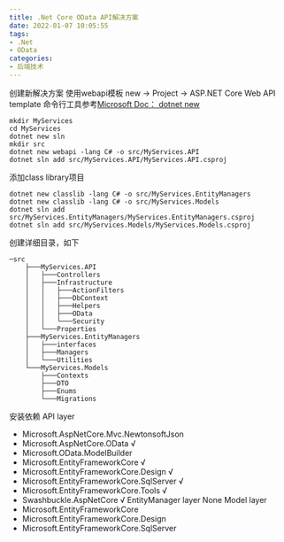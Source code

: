 ```yaml
---
title: .Net Core OData API解决方案
date: 2022-01-07 10:05:55
tags:
- .Net
- OData
categories: 
- 后端技术
---
```

创建新解决方案 使用webapi模板 new -> Project -> ASP.NET Core Web API template
命令行工具参考[Microsoft Doc： dotnet new](https://docs.microsoft.com/zh-cn/dotnet/core/tools/dotnet-new)
```
mkdir MyServices
cd MyServices
dotnet new sln
mkdir src
dotnet new webapi -lang C# -o src/MyServices.API
dotnet sln add src/MyServices.API/MyServices.API.csproj
```
添加class library项目
```
dotnet new classlib -lang C# -o src/MyServices.EntityManagers
dotnet new classlib -lang C# -o src/MyServices.Models
dotnet sln add src/MyServices.EntityManagers/MyServices.EntityManagers.csproj
dotnet sln add src/MyServices.Models/MyServices.Models.csproj
```
创建详细目录，如下
```
─src
    ├───MyServices.API
    │   ├───Controllers
    │   ├───Infrastructure
    │   │   ├───ActionFilters
    │   │   ├───DbContext
    │   │   ├───Helpers
    │   │   ├───OData
    │   │   └───Security
    │   └───Properties
    ├───MyServices.EntityManagers
    │   ├───interfaces
    │   ├───Managers
    │   └───Utilities
    └───MyServices.Models
        ├───Contexts
        ├───DTO
        ├───Enums
        └───Migrations
```
安装依赖
API layer
+ Microsoft.AspNetCore.Mvc.NewtonsoftJson
+ Microsoft.AspNetCore.OData √
+ Microsoft.OData.ModelBuilder
+ Microsoft.EntityFrameworkCore √
+ Microsoft.EntityFrameworkCore.Design √
+ Microsoft.EntityFrameworkCore.SqlServer √
+ Microsoft.EntityFrameworkCore.Tools √
+ Swashbuckle.AspNetCore √
EntityManager layer
None
Model layer
+ Microsoft.EntityFrameworkCore
+ Microsoft.EntityFrameworkCore.Design
+ Microsoft.EntityFrameworkCore.SqlServer